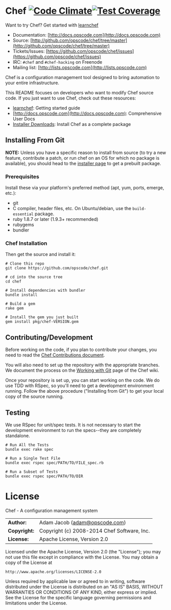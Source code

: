 # Chef [![Code Climate](https://codeclimate.com/github/byggztryng/chef/badges/gpa.svg)](https://codeclimate.com/github/byggztryng/chef)[![Test Coverage](https://codeclimate.com/github/byggztryng/chef/badges/coverage.svg)](https://codeclimate.com/github/byggztryng/chef)

Want to try Chef? Get started with [learnchef](https://learnchef.opscode.com)

* Documentation: [http://docs.opscode.com](http://docs.opscode.com)
* Source: [http://github.com/opscode/chef/tree/master](http://github.com/opscode/chef/tree/master)
* Tickets/Issues: [https://github.com/opscode/chef/issues](https://github.com/opscode/chef/issues)
* IRC: `#chef` and `#chef-hacking` on Freenode
* Mailing list: [http://lists.opscode.com](http://lists.opscode.com)

Chef is a configuration management tool designed to bring automation to your
entire infrastructure.

This README focuses on developers who want to modify Chef source code.
If you just want to use Chef, check out these resources:

* [learnchef](https://learnchef.opscode.com): Getting started guide
* [http://docs.opscode.com](http://docs.opscode.com): Comprehensive User Docs
* [Installer Downloads](http://www.getchef.com/chef/install/): Install Chef as a complete package

## Installing From Git

**NOTE:** Unless you have a specific reason to install from source (to
try a new feature, contribute a patch, or run chef on an OS for which no
package is available), you should head to the [installer page](http://www.getchef.com/chef/install/)
to get a prebuilt package.

### Prerequisites

Install these via your platform's preferred method (apt, yum, ports,
emerge, etc.):

* git
* C compiler, header files, etc. On Ubuntu/debian, use the
  `build-essential` package.
* ruby 1.8.7 or later (1.9.3+ recommended)
* rubygems
* bundler

### Chef Installation

Then get the source and install it:

    # Clone this repo
    git clone https://github.com/opscode/chef.git
    
    # cd into the source tree
    cd chef

    # Install dependencies with bundler
    bundle install

    # Build a gem
    rake gem

    # Install the gem you just built
    gem install pkg/chef-VERSION.gem


## Contributing/Development

Before working on the code, if you plan to contribute your changes, you need to
read the
[Chef Contributions document](http://docs.opscode.com/community_contributions.html).

You will also need to set up the repository with the appropriate branches. We
document the process on the
[Working with Git](http://wiki.opscode.com/display/chef/Working+with+git) page
of the Chef wiki.

Once your repository is set up, you can start working on the code. We do use
TDD with RSpec, so you'll need to get a development environment running.
Follow the above procedure ("Installing from Git") to get your local
copy of the source running.

## Testing

We use RSpec for unit/spec tests. It is not necessary to start the development
environment to run the specs--they are completely standalone.

    # Run All the Tests
    bundle exec rake spec

    # Run a Single Test File
    bundle exec rspec spec/PATH/TO/FILE_spec.rb

    # Run a Subset of Tests
    bundle exec rspec spec/PATH/TO/DIR

# License

Chef - A configuration management system

|                      |                                          |
|:---------------------|:-----------------------------------------|
| **Author:**          | Adam Jacob (<adam@opscode.com>)
| **Copyright:**       | Copyright (c) 2008-2014 Chef Software, Inc.
| **License:**         | Apache License, Version 2.0

Licensed under the Apache License, Version 2.0 (the "License");
you may not use this file except in compliance with the License.
You may obtain a copy of the License at

    http://www.apache.org/licenses/LICENSE-2.0

Unless required by applicable law or agreed to in writing, software
distributed under the License is distributed on an "AS IS" BASIS,
WITHOUT WARRANTIES OR CONDITIONS OF ANY KIND, either express or implied.
See the License for the specific language governing permissions and
limitations under the License.
